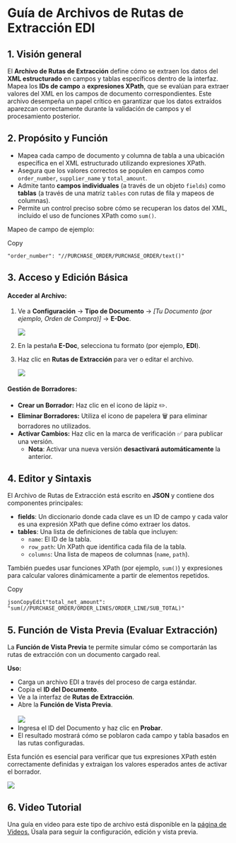 # Guía de Archivos de Rutas de Extracción EDI

## 1. Visión general

El **Archivo de Rutas de Extracción** define cómo se extraen los datos del **XML estructurado** en campos y tablas específicos dentro de la interfaz. Mapea los **IDs de campo** a **expresiones XPath**, que se evalúan para extraer valores del XML en los campos de documento correspondientes. Este archivo desempeña un papel crítico en garantizar que los datos extraídos aparezcan correctamente durante la validación de campos y el procesamiento posterior.

## 2. Propósito y Función

* Mapea cada campo de documento y columna de tabla a una ubicación específica en el XML estructurado utilizando expresiones XPath.
* Asegura que los valores correctos se populen en campos como `order_number`, `supplier_name` y `total_amount`.
* Admite tanto **campos individuales** (a través de un objeto `fields`) como **tablas** (a través de una matriz `tables` con rutas de fila y mapeos de columnas).
* Permite un control preciso sobre cómo se recuperan los datos del XML, incluido el uso de funciones XPath como `sum()`.

Mapeo de campo de ejemplo:

Copy

```
"order_number": "//PURCHASE_ORDER/PURCHASE_ORDER/text()"
```

## 3. Acceso y Edición Básica

#### **Acceder al Archivo:**

1.  Ve a **Configuración** → **Tipo de Documento** → _\[Tu Documento (por ejemplo, Orden de Compra)]_ → **E-Doc**.

    ![](https://docs.docbits.com/~gitbook/image?url=https%3A%2F%2F578966019-files.gitbook.io%2F%7E%2Ffiles%2Fv0%2Fb%2Fgitbook-x-prod.appspot.com%2Fo%2Fspaces%252FT2n2w4uDCJvv7CJ5zrdk%252Fuploads%252Ff6zyL0AvmqSvrogZdnox%252Fimage.png%3Falt%3Dmedia%26token%3D6bc9ab55-6ee9-43d1-b576-4c5833c208cf\&width=768\&dpr=4\&quality=100\&sign=a23de442\&sv=2)
2. En la pestaña **E-Doc**, selecciona tu formato (por ejemplo, **EDI**).
3.  Haz clic en **Rutas de Extracción** para ver o editar el archivo.

    ![](https://docs.docbits.com/~gitbook/image?url=https%3A%2F%2F578966019-files.gitbook.io%2F%7E%2Ffiles%2Fv0%2Fb%2Fgitbook-x-prod.appspot.com%2Fo%2Fspaces%252FT2n2w4uDCJvv7CJ5zrdk%252Fuploads%252FawwG5QnErp1yy1eYHrlX%252Fimage.png%3Falt%3Dmedia%26token%3D46a6d8b3-52d2-4c13-bc72-1a74955efd9f\&width=768\&dpr=4\&quality=100\&sign=e612882b\&sv=2)

#### **Gestión de Borradores:**

* **Crear un Borrador:** Haz clic en el icono de lápiz ✏️.
* **Eliminar Borradores:** Utiliza el icono de papelera 🗑️ para eliminar borradores no utilizados.
* **Activar Cambios:** Haz clic en la marca de verificación ✅ para publicar una versión.
  * **Nota**: Activar una nueva versión **desactivará automáticamente** la anterior.

## 4. Editor y Sintaxis

El Archivo de Rutas de Extracción está escrito en **JSON** y contiene dos componentes principales:

* **fields**: Un diccionario donde cada clave es un ID de campo y cada valor es una expresión XPath que define cómo extraer los datos.
* **tables**: Una lista de definiciones de tabla que incluyen:
  * `name`: El ID de la tabla.
  * `row_path`: Un XPath que identifica cada fila de la tabla.
  * `columns`: Una lista de mapeos de columnas (`name`, `path`).

También puedes usar funciones XPath (por ejemplo, `sum()`) y expresiones para calcular valores dinámicamente a partir de elementos repetidos.

Copy

```
jsonCopyEdit"total_net_amount": "sum(//PURCHASE_ORDER/ORDER_LINES/ORDER_LINE/SUB_TOTAL)"
```

## 5. Función de Vista Previa (Evaluar Extracción)

La **Función de Vista Previa** te permite simular cómo se comportarán las rutas de extracción con un documento cargado real.

**Uso:**

* Carga un archivo EDI a través del proceso de carga estándar.
* Copia el **ID del Documento**.
* Ve a la interfaz de **Rutas de Extracción**.
* Abre la **Función de Vista Previa**.\
  \
  &#x20;![](https://docs.docbits.com/~gitbook/image?url=https%3A%2F%2F578966019-files.gitbook.io%2F%7E%2Ffiles%2Fv0%2Fb%2Fgitbook-x-prod.appspot.com%2Fo%2Fspaces%252FT2n2w4uDCJvv7CJ5zrdk%252Fuploads%252F9lddYJl2G4tzpdr9RD5F%252Fimage.png%3Falt%3Dmedia%26token%3Df7663f70-ef10-4e64-bbdc-41048ed8352a\&width=300\&dpr=4\&quality=100\&sign=36ce2b93\&sv=2)
* Ingresa el ID del Documento y haz clic en **Probar**.
* El resultado mostrará cómo se poblaron cada campo y tabla basados en las rutas configuradas.

Esta función es esencial para verificar que tus expresiones XPath estén correctamente definidas y extraigan los valores esperados antes de activar el borrador.

![](https://docs.docbits.com/~gitbook/image?url=https%3A%2F%2F578966019-files.gitbook.io%2F%7E%2Ffiles%2Fv0%2Fb%2Fgitbook-x-prod.appspot.com%2Fo%2Fspaces%252FT2n2w4uDCJvv7CJ5zrdk%252Fuploads%252F81uvH6FFVBJsSZucanWY%252Fimage.png%3Falt%3Dmedia%26token%3Dde3ba545-1ee3-44b2-a629-9660d80174f2\&width=768\&dpr=4\&quality=100\&sign=43c8b507\&sv=2)

## 6. Video Tutorial

Una guía en video para este tipo de archivo está disponible en la [página de Videos.](https://docs.docbits.com/administration-and-setup/settings/global-settings/document-types/edi/edi/edi-videos) Úsala para seguir la configuración, edición y vista previa.
